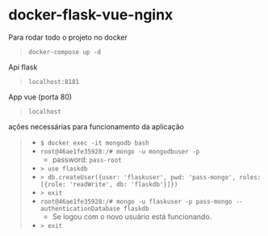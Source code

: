 # docker-flask-vue-nginx

Para rodar todo o projeto no docker
> `docker-compose up -d`

Api flask
> `localhost:8181`

App vue (porta 80)
> `localhost`

ações necessárias para funcionamento da aplicação
  > - `$ docker exec -it mongodb bash`
  > - `root@46ae1fe35928:/# mongo -u mongodbuser -p`
  >   - password: `pass-root`
  > - `> use flaskdb`
  > - `> db.createUser({user: 'flaskuser', pwd: 'pass-mongo', roles: [{role: 'readWrite', db: 'flaskdb'}]})`
  > - `> exit`
  > - `root@46ae1fe35928:/# mongo -u flaskuser -p pass-mongo --authenticationDatabase flaskdb`
  >   - Se logou com o novo usuário está funcionando.
  > - `> exit`
